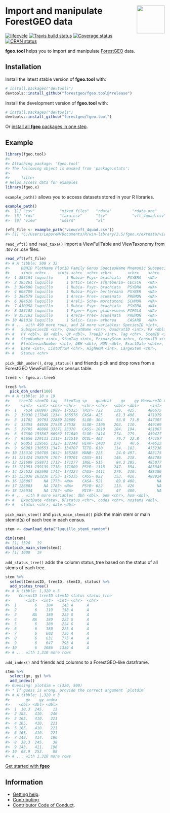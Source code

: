 
<!-- README.md is generated from README.Rmd. Please edit that file -->

# <img src="https://i.imgur.com/vTLlhbp.png" align="right" height=88 /> Import and manipulate ForestGEO data

[![lifecycle](https://img.shields.io/badge/lifecycle-experimental-orange.svg)](https://www.tidyverse.org/lifecycle/#experimental)
[![Travis build
status](https://travis-ci.org/forestgeo/fgeo.tool.svg?branch=master)](https://travis-ci.org/forestgeo/fgeo.tool)
[![Coverage
status](https://coveralls.io/repos/github/forestgeo/fgeo.tool/badge.svg)](https://coveralls.io/r/forestgeo/fgeo.tool?branch=master)
[![CRAN
status](https://www.r-pkg.org/badges/version/fgeo.tool)](https://cran.r-project.org/package=fgeo.tool)

**fgeo.tool** helps you to import and manipulate
[ForestGEO](http://www.forestgeo.si.edu/) data.

## Installation

Install the latest stable version of **fgeo.tool** with:

``` r
# install.packages("devtools")
devtools::install_github("forestgeo/fgeo.tool@*release")
```

Install the development version of **fgeo.tool** with:

``` r
# install.packages("devtools")
devtools::install_github("forestgeo/fgeo.tool")
```

Or [install all **fgeo** packages in one
step](https://forestgeo.github.io/fgeo/index.html#installation).

## Example

``` r
library(fgeo.tool)
#> 
#> Attaching package: 'fgeo.tool'
#> The following object is masked from 'package:stats':
#> 
#>     filter
# Helps access data for examples
library(fgeo.x)
```

`example_path()` allows you to access datasets stored in your R
libraries.

``` r
example_path()
#>  [1] "csv"           "mixed_files"   "rdata"         "rdata_one"    
#>  [5] "rds"           "taxa.csv"      "tsv"           "vft_4quad.csv"
#>  [9] "view"          "weird"         "xl"

(vft_file <- example_path("view/vft_4quad.csv"))
#> [1] "C:/Users/LeporeM/Documents/R/win-library/3.5/fgeo.x/extdata/view/vft_4quad.csv"
```

`read_vft()` and `read_taxa()` import a ViewFullTable and ViewTaxonomy
from .tsv or .csv files.

``` r
read_vft(vft_file)
#> # A tibble: 500 x 32
#>     DBHID PlotName PlotID Family Genus SpeciesName Mnemonic Subspecies
#>     <int> <chr>     <int> <chr>  <chr> <chr>       <chr>    <chr>     
#>  1 385164 luquillo      1 Rubia~ Psyc~ brachiata   PSYBRA   <NA>      
#>  2 385261 luquillo      1 Urtic~ Cecr~ schreberia~ CECSCH   <NA>      
#>  3 384600 luquillo      1 Rubia~ Psyc~ brachiata   PSYBRA   <NA>      
#>  4 608789 luquillo      1 Rubia~ Psyc~ berteroana  PSYBER   <NA>      
#>  5 388579 luquillo      1 Areca~ Pres~ acuminata   PREMON   <NA>      
#>  6 384626 luquillo      1 Arali~ Sche~ morototoni  SCHMOR   <NA>      
#>  7 410958 luquillo      1 Rubia~ Psyc~ brachiata   PSYBRA   <NA>      
#>  8 385102 luquillo      1 Piper~ Piper glabrescens PIPGLA   <NA>      
#>  9 353163 luquillo      1 Areca~ Pres~ acuminata   PREMON   <NA>      
#> 10 481018 luquillo      1 Salic~ Case~ arborea     CASARB   <NA>      
#> # ... with 490 more rows, and 24 more variables: SpeciesID <int>,
#> #   SubspeciesID <chr>, QuadratName <chr>, QuadratID <int>, PX <dbl>,
#> #   PY <dbl>, QX <dbl>, QY <dbl>, TreeID <int>, Tag <chr>, StemID <int>,
#> #   StemNumber <int>, StemTag <int>, PrimaryStem <chr>, CensusID <int>,
#> #   PlotCensusNumber <int>, DBH <dbl>, HOM <dbl>, ExactDate <date>,
#> #   Date <int>, ListOfTSM <chr>, HighHOM <int>, LargeStem <chr>,
#> #   Status <chr>
```

`pick_dbh_under()`, `drop_status()` and friends pick and drop rows from
a ForestGEO ViewFullTable or census table.

``` r
tree5 <- fgeo.x::tree5

tree5 %>% 
  pick_dbh_under(100)
#> # A tibble: 18 x 19
#>    treeID stemID tag   StemTag sp    quadrat    gx    gy MeasureID CensusID
#>     <int>  <int> <chr> <chr>   <chr> <chr>   <dbl> <dbl>     <int>    <int>
#>  1   7624 160987 1089~ 175325  TRIP~ 722     139.  425.     486675        5
#>  2  19930 117849 1234~ 165576  CASA~ 425      61.3 496.     471979        5
#>  3  31702  39793 22889 22889   SLOB~ 304      53.8  73.8    447307        5
#>  4  35355  44026 27538 27538   SLOB~ 1106    203.  110.     449169        5
#>  5  39705  48888 33371 33370   CASS~ 1010    184.  194.     451067        5
#>  6  57380 155867 66962 171649  SLOB~ 1414    274.  279.     459427        5
#>  7  95656 129113 1315~ 131519  OCOL~ 402      79.7  22.8    474157        5
#>  8  96051 129565 1323~ 132348  HIRR~ 1403    278    40.6    474523        5
#>  9  96963 130553 1347~ 134707  TETB~ 610     114.  182.     475236        5
#> 10 115310 150789 1652~ 165286  MANB~ 225      24.0 497.     483175        5
#> 11 121424 158579 1707~ 170701  CASS~ 811     146.  218.     484785        5
#> 12 121689 158871 1712~ 171277  INGL~ 515      84.2 285.     485077        5
#> 13 121953 159139 1718~ 171809  PSYB~ 1318    247.  354.     485345        5
#> 14 124522 162698 1742~ 174224  CASS~ 1411    279.  210.     488386        5
#> 15 125038 163236 1753~ 175335  CASS~ 822     153.  426.     488924        5
#> 16 126087     NA 1773~ <NA>    CASA~ 521      89.8 408.         NA       NA
#> 17 126803     NA 1785~ <NA>    PSYB~ 622     113.  426          NA       NA
#> 18 126934     NA 1787~ <NA>    MICR~ 324      47   480.         NA       NA
#> # ... with 9 more variables: dbh <dbl>, pom <chr>, hom <dbl>,
#> #   ExactDate <date>, DFstatus <chr>, codes <chr>, nostems <dbl>,
#> #   status <chr>, date <dbl>
```

`pick_main_stem()` and `pick_main_stemid()` pick the main stem or main
stemid(s) of each tree in each census.

``` r
stem <- download_data("luquillo_stem6_random")

dim(stem)
#> [1] 1320   19
dim(pick_main_stem(stem))
#> [1] 1000   19
```

`add_status_tree()` adds the column status\_tree based on the status of
all stems of each tree.

``` r
stem %>% 
  select(CensusID, treeID, stemID, status) %>% 
  add_status_tree()
#> # A tibble: 1,320 x 5
#>    CensusID treeID stemID status status_tree
#>       <int>  <int>  <int> <chr>  <chr>      
#>  1        6    104    143 A      A          
#>  2        6    119    158 A      A          
#>  3       NA    180    222 G      A          
#>  4       NA    180    223 G      A          
#>  5        6    180    224 G      A          
#>  6        6    180    225 A      A          
#>  7        6    602    736 A      A          
#>  8        6    631    775 A      A          
#>  9        6    647    793 A      A          
#> 10        6   1086   1339 A      A          
#> # ... with 1,310 more rows
```

`add_index()` and friends add columns to a ForestGEO-like dataframe.

``` r
stem %>% 
  select(gx, gy) %>% 
  add_index()
#> Guessing: plotdim = c(320, 500)
#> * If guess is wrong, provide the correct argument `plotdim`
#> # A tibble: 1,320 x 3
#>       gx    gy index
#>    <dbl> <dbl> <dbl>
#>  1  10.3  245.    13
#>  2 183.   410.   246
#>  3 165.   410.   221
#>  4 165.   410.   221
#>  5 165.   410.   221
#>  6 165.   410.   221
#>  7 149.   414.   196
#>  8  38.3  245.    38
#>  9 143.   411.   196
#> 10  68.9  253.    88
#> # ... with 1,310 more rows
```

[Get started with **fgeo**](https://forestgeo.github.io/fgeo)

## Information

  - [Getting help](SUPPORT.md).
  - [Contributing](CONTRIBUTING.md).
  - [Contributor Code of Conduct](CODE_OF_CONDUCT.md).
